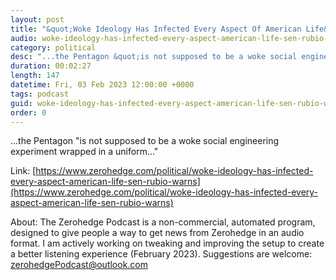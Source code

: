 ```yaml
---
layout: post
title: "&quot;Woke Ideology Has Infected Every Aspect Of American Life&quot;, Sen. Rubio Warns"
audio: woke-ideology-has-infected-every-aspect-american-life-sen-rubio-warns-1
category: political
desc: "...the Pentagon &quot;is not supposed to be a woke social engineering experiment wrapped in a uniform...&quot; "
duration: 00:02:27
length: 147
datetime: Fri, 03 Feb 2023 12:00:00 +0000
tags: podcast
guid: woke-ideology-has-infected-every-aspect-american-life-sen-rubio-warns-0
order: 0
---
```

...the Pentagon &quot;is not supposed to be a woke social engineering experiment wrapped in a uniform...&quot; 

Link: [https://www.zerohedge.com/political/woke-ideology-has-infected-every-aspect-american-life-sen-rubio-warns](https://www.zerohedge.com/political/woke-ideology-has-infected-every-aspect-american-life-sen-rubio-warns)

About: The Zerohedge Podcast is a non-commercial, automated program, designed to give people a way to get news from Zerohedge in an audio format.  I am actively working on tweaking and improving the setup to create a better listening experience (February 2023).  Suggestions are welcome: [zerohedgePodcast@outlook.com](mailto:zerohedgePodcast@outlook.com)